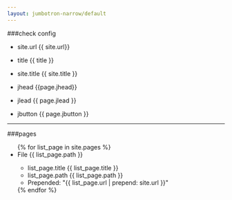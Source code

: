 ```yaml
---
layout: jumbotron-narrow/default
---
```


###check config

* site.url {{ site.url}}

* title {{ title }}

* site.title {{ site.title }}
* jhead {{page.jhead}}
* jlead {{ page.jlead }}
* jbutton {{ page.jbutton }}

---

###pages

<ul>
  {% for list_page in site.pages %}
  <li>File {{ list_page.path }}</li>
  <ul>
    <li>list_page.title {{ list_page.title }}</li>
    <li>list_page.path {{ list_page.path }}</li>
    <li>Prepended: "{{ list_page.url | prepend: site.url }}"</li>
  </ul>
  {% endfor %}
</ul>
